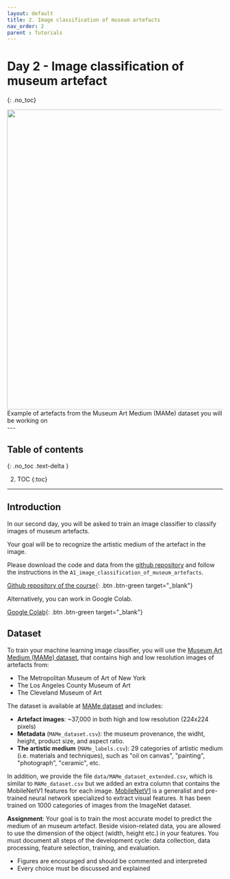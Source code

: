 ```yaml
---
layout: default
title: 2. Image classification of museum artefacts
nav_order: 2
parent : Tutorials
---
```


# Day 2 - Image classification of museum artefact
{: .no_toc}

<image src="https://production-media.paperswithcode.com/datasets/Screenshot_2021-02-01_at_15.22.19.png" style="width: 700px; display: block; margin-left: auto; margin-right: auto;"/>
<figcaption>Example of artefacts from the Museum Art Medium (MAMe) dataset you will be working on</a></figcaption>
---

## Table of contents
{: .no_toc .text-delta }

2. TOC
{:toc}

---


## Introduction

In our second day, you will be asked to train an image classifier to classify images of museum artefacts.

Your goal will be to recognize the artistic medium of the artefact in the image. 

Please download the code and data from the [github repository](https://github.com/aica-wavelab/aica-assignments) and follow the instructions in the `A1_image_classification_of_museum_artefacts`.

[Github repository of the course](https://github.com/aica-wavelab/aica-assignments){: .btn .btn-green
 target="_blank"}

Alternatively, you can work in Google Colab.

[Google Colab](https://colab.research.google.com/github/aica-wavelab/aica-assignments/blob/main/A1_introduction/assignment_classification_museum_artefact.ipynb){: .btn .btn-green
 target="_blank"}

## Dataset

To train your machine learning image classifier, you will use the [Museum Art Medium (MAMe) dataset](https://hpai.bsc.es/MAMe-dataset/), that contains high and low resolution images of artefacts from:

- The Metropolitan Museum of Art of New York
- The Los Angeles County Museum of Art
- The Cleveland Museum of Art


The dataset is available at [MAMe dataset](https://hpai.bsc.es/MAMe-dataset/) and includes:

- **Artefact images**: ~37,000 in both high and low resolution (224x224 pixels)
- **Metadata** (`MAMe_dataset.csv`): the museum provenance, the widht, height, product size, and aspect ratio.
- **The artistic medium** (`MAMe_labels.csv`): 29 categories of artistic medium (i.e. materials and techniques), such as "oil on canvas", "painting", "photograph", "ceramic", etc.

In addition, we provide the file `data/MAMe_dataset_extended.csv`, which is similar to `MAMe_dataset.csv` but we added an extra column that contains the MobileNetV1 features for each image. [MobileNetV1](https://paperswithcode.com/method/mobilenetv1) is a generalist and pre-trained neural network specialized to extract visual features. It has been trained on 1000 categories of images from the ImageNet dataset. 

<div class="alert alert-info">

**Assignment**: Your goal is to train the most accurate model to predict the medium of an museum artefact. Beside vision-related data, you are allowed to use the dimension of the object (width, height etc.) in your features. You must document all steps of the development cycle: data collection, data processing, feature selection, training, and evaluation.
</div>

- Figures are encouraged and should be commented and interpreted
- Every choice must be discussed and explained

